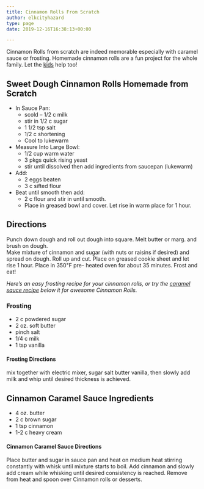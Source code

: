 ```yaml
---
title: Cinnamon Rolls From Scratch
author: elkcityhazard
type: page
date: 2019-12-16T16:38:13+00:00

---
```

Cinnamon Rolls from scratch are indeed memorable especially with caramel sauce or frosting. Homemade cinnamon rolls are a fun project for the whole family. Let the [kids][1] help too!

## Sweet Dough Cinnamon Rolls Homemade from Scratch

  * In Sauce Pan: 
      * scold &#8211; 1/2 c milk
      * stir in 1/2 c sugar
      * 1 1/2 tsp salt
      * 1/2 c shortening
      * Cool to lukewarm
  * Measure Into Large Bowl: 
      * 1/2 cup warm water
      * 3 pkgs quick rising yeast
      * stir until dissolved then add ingredients from saucepan (lukewarm)
  * Add: 
      * 2 eggs beaten
      * 3 c sifted flour
  * Beat until smooth then add: 
      * 2 c flour and stir in until smooth. 
      * Place in greased bowl and cover. Let rise in warm place for 1 hour.

## Directions

Punch down dough and roll out dough into square. Melt butter or marg. and brush on dough.  
Make mixture of cinnamon and sugar (with nuts or raisins if desired) and spread on dough. Roll up and cut. Place on greased cookie sheet and let rise 1 hour. Place in 350&#8457; pre- heated oven for about 35 minutes. Frost and eat!

_Here&#8217;s an easy frosting recipe for your cinnamon rolls, or try the [caramel sauce recipe][2] below it for awesome Cinnamon Rolls._

### Frosting

  * 2 c powdered sugar
  * 2 oz. soft butter
  * pinch salt
  * 1/4 c milk
  * 1 tsp vanilla

#### Frosting Directions

mix together with electric mixer, sugar salt butter vanilla, then slowly add milk and whip until desired thickness is achieved.

## Cinnamon Caramel Sauce Ingredients

  * 4 oz. butter
  * 2 c brown sugar
  * 1 tsp cinnamon
  * 1-2 c heavy cream

#### Cinnamon Caramel Sauce Directions

Place butter and sugar in sauce pan and heat on medium heat stirring constantly with whisk until mixture starts to boil. Add cinnamon and slowly add cream while whisking until desired consistency is reached. Remove from heat and spoon over Cinnamon rolls or desserts.

 [1]: /wordpress/kids-corner-recipes/
 [2]: /wordpress/dessert-recipes/homemade-cinnamon-caramel-sauce/
